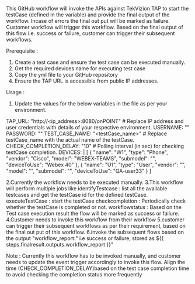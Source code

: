 This GitHub workflow will invoke the APIs against TekVizion TAP to start the testCase (defined in the variable) and provide the final output of the         workflow.
Incase of errors the final out put will be marked as failure.
Customer workflow will trigger this workflow.
Based on the final output of this flow i.e. success or failure, customer can trigger their subsequent workflows.

Prerequisite :
1. Create a test case and ensure the test case can be executed manually.
2. Get the required devices name for executing test case
2. Copy the yml file to your GitHub repository
3. Ensure the TAP URL is accessible from public IP addresses.

Usage :

1. Update the values for the below variables in the file as per your environment.
   
  TAP_URL: "http://<ip_address>:8080/onPOINT"  # Replace IP address and user credentials with details of your respective environment.
  USERNAME: "<username>"    
  PASSWORD: "<password>"
  TEST_CASE_NAME: "<testCase_name>"  # Replace testCase_name with the actual name of the testCase.
  CHECK_COMPLETION_DELAY: "10" # Polling interval (in sec) for checking testCase completion.
  DEVICES: |
    [
      {
        "name": "W1",
        "type": "Phone",
        "vendor": "Cisco",
        "model": "WEBEX-TEAMS",
        "submodel": "",
        "deviceToUse": "Webex 40"
      },
      {
        "name": "U1",
        "type": "User",
        "vendor": "",
        "model": "",
        "submodel": "",
        "deviceToUse": "QA-user33"
      }
    ]
  

  
2.Currently the workflow needs to be executed manually.
3.This workflow will perform multiple jobs like 
  identifyTestcase : list all the available testcases and get the testCase id for the defined testCase.
  executeTestCase    : start the testCase
  checkcompletion : Periodically check whether the testCase is completed or not.
  workflowstatus  : Based on the Test case execution result the flow will be marked as success or failure. 
4.Customer needs to invoke this workflow from their workflow
5.customer can trigger their subsequent workflows as per their requirement, based on the final out put of this workflow.
6.invoke the subsequent flows based on the output  "workflow_report:"  i.e success or failure, stored as ${{ steps.finalresult.outputs.workflow_report }}"


Note : 
Currently this workflow has to be invoked manually, and customer needs to update the event trigger accordingly to invoke this flow.
Align the time (CHECK_COMPLETION_DELAY)based on the test case completion time to avoid checking the completion status more frequently

